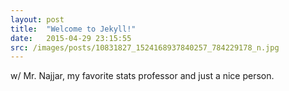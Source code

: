 ```yaml
---
layout: post
title:  "Welcome to Jekyll!"
date:   2015-04-29 23:15:55
src: /images/posts/10831827_1524168937840257_784229178_n.jpg
---
```

w/ Mr. Najjar, my favorite stats professor and just a nice person.